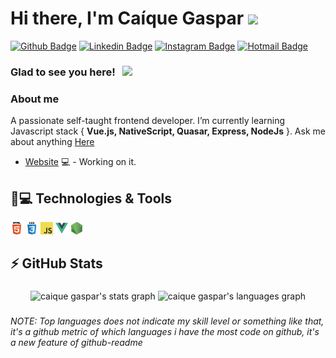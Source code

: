 # Hi there, I'm Caíque Gaspar <img height="30" src="https://media.giphy.com/media/hvRJCLFzcasrR4ia7z/giphy.gif">

[![Github Badge](https://img.shields.io/badge/-Github-000?style=flat-square&logo=Github&logoColor=white&link=https://github.com/caiquegaspar)](https://github.com/caiquegaspar)
[![Linkedin Badge](https://img.shields.io/badge/-LinkedIn-blue?style=flat-square&logo=Linkedin&logoColor=white&link=https://www.linkedin.com/in/caiquegaspar/)](https://www.linkedin.com/in/caiquegaspar/)
[![Instagram Badge](https://img.shields.io/badge/-Instagram-purple?style=flat-square&logo=instagram&logoColor=white&link=https://instagram.com/caiquegaspar)](https://instagram.com/caiquegaspar)
[![Hotmail Badge](https://img.shields.io/badge/-Hotmail-0078D4?style=flat-square&logo=microsoft-outlook&logoColor=white&link=mailto:caiqsgaspar@hotmail.com)](mailto:caiqsgaspar@hotmail.com)

### Glad to see you here! &nbsp; ![](https://visitor-badge.glitch.me/badge?page_id=caiquegaspar.CaiqueGaspar)


### About me
A passionate self-taught frontend developer. I’m currently learning Javascript stack { **Vue.js, NativeScript, Quasar, Express, NodeJs** }. Ask me about anything [Here](https://github.com/caiquegaspar/CaiqueGaspar/issues)

- [Website](https://caiquegaspar.pages.dev/) 💻 - Working on it.


## 🚀💻 Technologies & Tools

<code><img height="20" src="https://raw.githubusercontent.com/github/explore/80688e429a7d4ef2fca1e82350fe8e3517d3494d/topics/html/html.png"></code>
<code><img height="20" src="https://raw.githubusercontent.com/github/explore/80688e429a7d4ef2fca1e82350fe8e3517d3494d/topics/css/css.png"></code>
<code><img height="20" src="https://raw.githubusercontent.com/github/explore/80688e429a7d4ef2fca1e82350fe8e3517d3494d/topics/javascript/javascript.png"></code>
<code><img height="20" src="https://raw.githubusercontent.com/github/explore/80688e429a7d4ef2fca1e82350fe8e3517d3494d/topics/vue/vue.png"></code>
<code><img height="20" src="https://raw.githubusercontent.com/github/explore/80688e429a7d4ef2fca1e82350fe8e3517d3494d/topics/nodejs/nodejs.png"></code>    


## ⚡ GitHub Stats

###

<div align="center">
  <img src="https://github-readme-stats.vercel.app/api?hide_title=false&hide_rank=false&show_icons=true&include_all_commits=true&count_private=true&disable_animations=false&theme=dracula&locale=en&hide_border=false&username=caiquegaspar" height="180" alt="caique gaspar's stats graph"  />
  <img src="https://github-readme-stats.vercel.app/api/top-langs?locale=en&hide_title=false&layout=compact&card_width=320&langs_count=5&theme=dracula&hide_border=false&username=caiquegaspar" 
       height="180" alt="caique gaspar's languages graph"  />
</div>

###

<i>NOTE: Top languages does not indicate my skill level or something like that, it's a github metric of which languages i have the most code on github, it's a new feature of github-readme</i>
